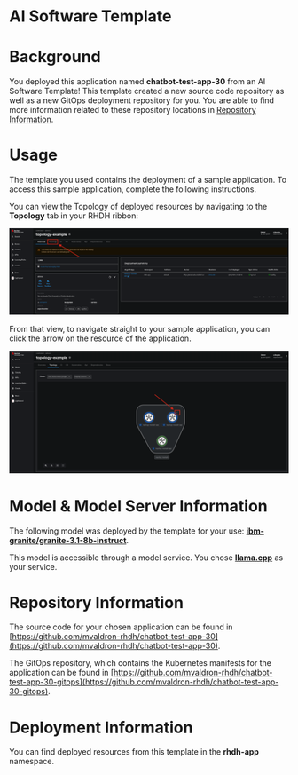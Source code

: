# AI Software Template

# Background

You deployed this application named **chatbot-test-app-30** from an AI Software Template! This template created a new source code repository as well as a new GitOps deployment repository for you. You are able to find more information related to these repository locations in [Repository Information](#repository-information).

# Usage

The template you used contains the deployment of a sample application. To access this sample application, complete the following instructions.

You can view the Topology of deployed resources by navigating to the **Topology** tab in your RHDH ribbon:

![Topology Ribbon](./images/topology-ribbon.png)

From that view, to navigate straight to your sample application, you can click the arrow on the resource of the application.

![Topology View Application Link](./images/topology-app-link.png)

# Model & Model Server Information
The following model was deployed by the template for your use: **[ibm-granite/granite-3.1-8b-instruct](https://huggingface.co/ibm-granite/granite-3.1-8b-instruct)**.

This model is accessible through a model service. You chose **[llama.cpp]( https://github.com/redhat-ai-dev/developer-images/tree/main/model-servers/llamacpp_python/0.3.8)** as your service.

# Repository Information

The source code for your chosen application can be found in [https://github.com/mvaldron-rhdh/chatbot-test-app-30](https://github.com/mvaldron-rhdh/chatbot-test-app-30).

The GitOps repository, which contains the Kubernetes manifests for the application can be found in 
[https://github.com/mvaldron-rhdh/chatbot-test-app-30-gitops](https://github.com/mvaldron-rhdh/chatbot-test-app-30-gitops). 

# Deployment Information

You can find deployed resources from this template in the **rhdh-app** namespace.
